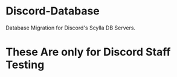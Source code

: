 # Discord-Database
Database Migration for Discord's Scylla DB Servers.


# These Are only for Discord Staff Testing 


